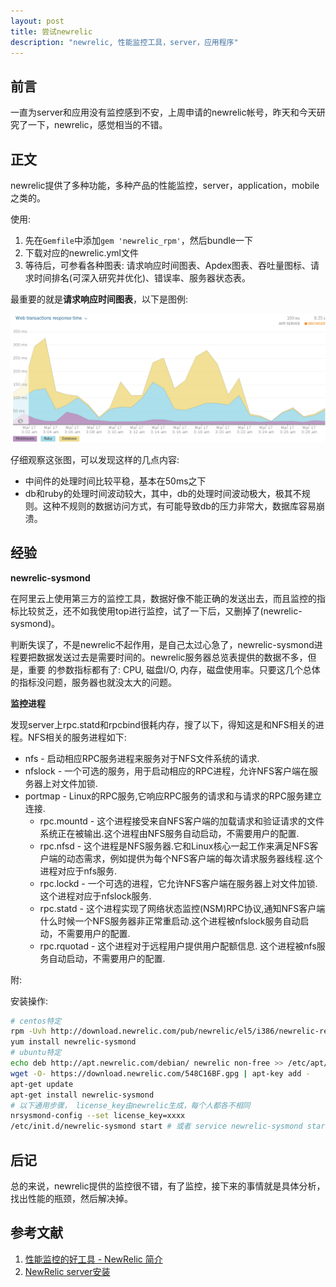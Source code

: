 ```yaml
---
layout: post
title: 尝试newrelic
description: "newrelic, 性能监控工具，server，应用程序"
---
```


## 前言

一直为server和应用没有监控感到不安，上周申请的newrelic帐号，昨天和今天研究了一下，newrelic，感觉相当的不错。

## 正文

newrelic提供了多种功能，多种产品的性能监控，server，application，mobile之类的。

使用: 

1. 先在`Gemfile`中添加`gem 'newrelic_rpm'`，然后bundle一下
2. 下载对应的newrelic.yml文件
3. 等待后，可参看各种图表: 请求响应时间图表、Apdex图表、吞吐量图标、请求时间排名(可深入研究并优化)、错误率、服务器状态表。

最重要的就是**请求响应时间图表**，以下是图例: 

<div class="pic">
  <img src="/assets/images/webrt.png" alt="请求响应时间图表"/>
</div>

仔细观察这张图，可以发现这样的几点内容: 

* 中间件的处理时间比较平稳，基本在50ms之下
* db和ruby的处理时间波动较大，其中，db的处理时间波动极大，极其不规则。这种不规则的数据访问方式，有可能导致db的压力非常大，数据库容易崩溃。


## 经验

**newrelic-sysmond**

在阿里云上使用第三方的监控工具，数据好像不能正确的发送出去，而且监控的指标比较贫乏，还不如我使用top进行监控，试了一下后，又删掉了(newrelic-sysmond)。

判断失误了，不是newrelic不起作用，是自己太过心急了，newrelic-sysmond进程要把数据发送过去是需要时间的。newrelic服务器总览表提供的数据不多，但是，重要
的参数指标都有了: CPU, 磁盘I/O, 内存，磁盘使用率。只要这几个总体的指标没问题，服务器也就没太大的问题。

**监控进程**

发现server上rpc.statd和rpcbind很耗内存，搜了以下，得知这是和NFS相关的进程。NFS相关的服务进程如下: 

* nfs - 启动相应RPC服务进程来服务对于NFS文件系统的请求.
* nfslock - 一个可选的服务，用于启动相应的RPC进程，允许NFS客户端在服务器上对文件加锁.
* portmap - Linux的RPC服务,它响应RPC服务的请求和与请求的RPC服务建立连接.
  - rpc.mountd - 这个进程接受来自NFS客户端的加载请求和验证请求的文件系统正在被输出.这个进程由NFS服务自动启动，不需要用户的配置.
  - rpc.nfsd - 这个进程是NFS服务器.它和Linux核心一起工作来满足NFS客户端的动态需求，例如提供为每个NFS客户端的每次请求服务器线程.这个进程对应于nfs服务.
  - rpc.lockd - 一个可选的进程，它允许NFS客户端在服务器上对文件加锁.这个进程对应于nfslock服务.
  - rpc.statd - 这个进程实现了网络状态监控(NSM)RPC协议,通知NFS客户端什么时候一个NFS服务器非正常重启动.这个进程被nfslock服务自动启动，不需要用户的配置.
  - rpc.rquotad - 这个进程对于远程用户提供用户配额信息. 这个进程被nfs服务自动启动，不需要用户的配置.

附: 

安装操作: 

```sh
# centos特定
rpm -Uvh http://download.newrelic.com/pub/newrelic/el5/i386/newrelic-repo-5-3.noarch.rpm
yum install newrelic-sysmond
# ubuntu特定
echo deb http://apt.newrelic.com/debian/ newrelic non-free >> /etc/apt/sources.list.d/newrelic.list
wget -O- https://download.newrelic.com/548C16BF.gpg | apt-key add -
apt-get update
apt-get install newrelic-sysmond
# 以下通用步骤， license_key由newrelic生成，每个人都各不相同
nrsysmond-config --set license_key=xxxx
/etc/init.d/newrelic-sysmond start # 或者 service newrelic-sysmond start
```

## 后记

总的来说，newrelic提供的监控很不错，有了监控，接下来的事情就是具体分析，找出性能的瓶颈，然后解决掉。

## 参考文献

1. [性能监控的好工具 - NewRelic 简介](https://ruby-china.org/topics/22379)
2. [NewRelic server安装](https://rpm.newrelic.com/accounts/925835/servers/get_started)
